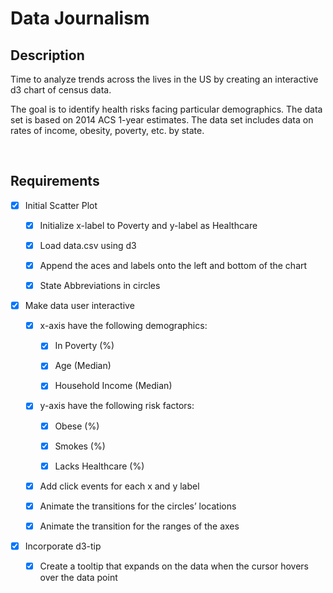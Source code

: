 Data Journalism
===============

Description
-----------

Time to analyze trends across the lives in the US by creating an interactive d3
chart of census data.

The goal is to identify health risks facing particular demographics. The data
set is based on 2014 ACS 1-year estimates. The data set includes data on rates
of income, obesity, poverty, etc. by state.

 

Requirements
------------

-   [x] Initial Scatter Plot

    -   [x] Initialize x-label to Poverty and y-label as Healthcare

    -   [x] Load data.csv using d3

    -   [x] Append the aces and labels onto the left and bottom of the chart

    -   [x] State Abbreviations in circles

-   [x] Make data user interactive

    -   [x] x-axis have the following demographics:

        -   [x] In Poverty (%)

        -   [x] Age (Median)

        -   [x] Household Income (Median)

    -   [x] y-axis have the following risk factors:

        -   [x] Obese (%)

        -   [x] Smokes (%)

        -   [x] Lacks Healthcare (%)

    -   [x] Add click events for each x and y label

    -   [x] Animate the transitions for the circles’ locations

    -   [x] Animate the transition for the ranges of the axes

-   [x] Incorporate d3-tip

    -   [x] Create a tooltip that expands on the data when the cursor hovers
        over the data point
